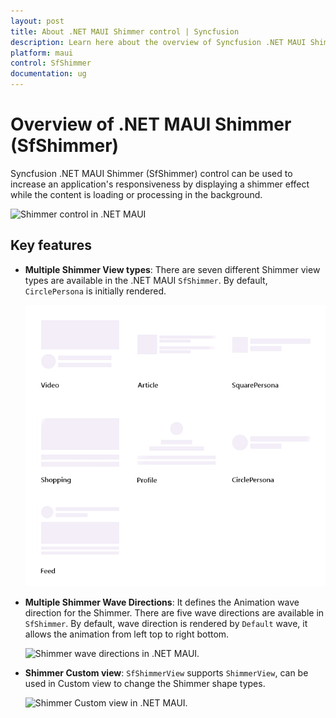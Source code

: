 ```yaml
---
layout: post
title: About .NET MAUI Shimmer control | Syncfusion
description: Learn here about the overview of Syncfusion .NET MAUI Shimmer (SfShimmer) control, its basic features, elements and more.
platform: maui
control: SfShimmer
documentation: ug
---
```


# Overview of .NET MAUI Shimmer (SfShimmer)

Syncfusion .NET MAUI Shimmer (SfShimmer) control can be used to increase an application's responsiveness by displaying a shimmer effect while the content is loading or processing in the background.

![Shimmer control in .NET MAUI](images/overview/Shimmer-circle-persona.gif)

## Key features

* **Multiple Shimmer View types**: There are seven different Shimmer view types are available in the .NET MAUI `SfShimmer`. By default, `CirclePersona` is initially rendered.

   ![Multiple Shimmer views in .NET MAUI.](images/overview/maui-multiple-shimmer-views.gif)

* **Multiple Shimmer Wave Directions**: It defines the Animation wave direction for the Shimmer. There are five wave directions are available in `SfShimmer`. By default, wave direction is rendered by `Default` wave, it allows the animation from left top to right bottom.

   ![Shimmer wave directions in .NET MAUI.](images/overview/maui-shimmer-wave-directions.gif)

* **Shimmer Custom view**: `SfShimmerView` supports `ShimmerView`, can be used in Custom view to change the Shimmer shape types.

   ![Shimmer Custom view in .NET MAUI.](images/overview/maui-shimmer-custom-view.gif)